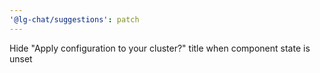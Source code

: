 ```yaml
---
'@lg-chat/suggestions': patch
---
```


Hide "Apply configuration to your cluster?" title when component state is unset
